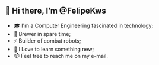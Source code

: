 <h2>👋 Hi there, I’m @FelipeKws</h2>

- 🎓 I'm a Computer Engineering fascinated in technology;
- 🍺 Brewer in spare time;
- ⚡ Builder of combat robots;
- 🚀 I Love to learn something new;
- 📫 Feel free to reach me on my e-mail.

<!---
Felipe-KS/Felipe-KS is a ✨ special ✨ repository because its `README.md` (this file) appears on your GitHub profile.
You can click the Preview link to take a look at your changes.
--->
